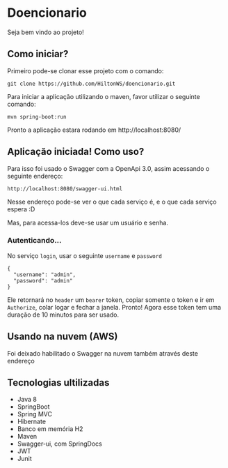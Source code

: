 # Doencionario

Seja bem vindo ao projeto!

## Como iniciar?

Primeiro pode-se clonar esse projeto com o comando: 

```
git clone https://github.com/HiltonWS/doencionario.git
```

Para iniciar a aplicação utilizando o maven, favor utilizar o seguinte comando:

```
mvn spring-boot:run
```

Pronto a aplicação estara rodando em http://localhost:8080/

## Aplicação iniciada! Como uso?

Para isso foi usado o Swagger com a OpenApi 3.0, assim acessando o seguinte endereço:

```
http://localhost:8080/swagger-ui.html
```
Nesse endereço pode-se ver o que cada serviço é, e o que cada serviço espera :D

Mas, para acessa-los deve-se usar um usuário e senha.

### Autenticando...

No serviço `login`, usar o seguinte `username` e `password`

```
{
  "username": "admin",
  "password": "admin"
}
```

Ele retornará no `header` um `bearer` token, copiar somente o token e ir em `Authorize`, colar logar e fechar a janela. Pronto! Agora esse token tem uma duração de 10 minutos para ser usado.

## Usando na nuvem (AWS)

Foi deixado habilitado o Swagger na nuvem também através deste endereço


## Tecnologias ultilizadas
* Java 8
* SpringBoot
* Spring MVC
* Hibernate
* Banco em memória H2
* Maven
* Swagger-ui, com SpringDocs
* JWT
* Junit

